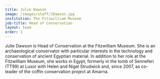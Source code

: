 ```yaml
---
title: Julie Dawson
image: /images/staff/JDawson.jpg
institution: The Fitzwilliam Museum
job-title: Head of Conservation
layout: team
order: 1
---
```

Julie Dawson is Head of Conservation at the Fitzwilliam Museum. She is an archaeological conservator with particular
 interests in the technology and conservation of ancient Egyptian material. In addition to her role at the Fitzwilliam
 Museum, she works in Egypt, formerly in the tomb of Senneferi (TT99) at Luxor with Helen and Nigel Strudwick and, since
 2007, as co-leader of the coffin conservation project at Amarna.
